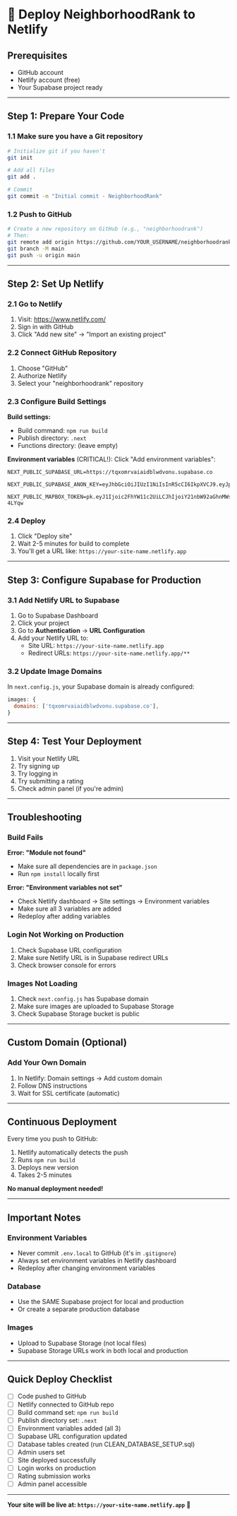 # 🚀 Deploy NeighborhoodRank to Netlify

## Prerequisites
- GitHub account
- Netlify account (free)
- Your Supabase project ready

---

## Step 1: Prepare Your Code

### 1.1 Make sure you have a Git repository

```bash
# Initialize git if you haven't
git init

# Add all files
git add .

# Commit
git commit -m "Initial commit - NeighborhoodRank"
```

### 1.2 Push to GitHub

```bash
# Create a new repository on GitHub (e.g., "neighborhoodrank")
# Then:
git remote add origin https://github.com/YOUR_USERNAME/neighborhoodrank.git
git branch -M main
git push -u origin main
```

---

## Step 2: Set Up Netlify

### 2.1 Go to Netlify
1. Visit: https://www.netlify.com/
2. Sign in with GitHub
3. Click "Add new site" → "Import an existing project"

### 2.2 Connect GitHub Repository
1. Choose "GitHub"
2. Authorize Netlify
3. Select your "neighborhoodrank" repository

### 2.3 Configure Build Settings

**Build settings:**
- Build command: `npm run build`
- Publish directory: `.next`
- Functions directory: (leave empty)

**Environment variables** (CRITICAL!):
Click "Add environment variables":

```
NEXT_PUBLIC_SUPABASE_URL=https://tqxomrvaiaidblwdvonu.supabase.co

NEXT_PUBLIC_SUPABASE_ANON_KEY=eyJhbGciOiJIUzI1NiIsInR5cCI6IkpXVCJ9.eyJpc3MiOiJzdXBhYmFzZSIsInJlZiI6InRxeG9tcnZhaWFpZGJsd2R2b251Iiwicm9sZSI6ImFub24iLCJpYXQiOjE3NjAxOTM0MjIsImV4cCI6MjA3NTc2OTQyMn0.BS4Wp5lNSclPw5fxtfykI2l7HuAtPm4zzHqEyVmCXQc

NEXT_PUBLIC_MAPBOX_TOKEN=pk.eyJ1Ijoic2FhYW11c2UiLCJhIjoiY21nbW92aGhnMWsybDJvb2Vha3VudW1lNyJ9.WiiM88O6xOL_aA2y-4LYqw
```

### 2.4 Deploy
1. Click "Deploy site"
2. Wait 2-5 minutes for build to complete
3. You'll get a URL like: `https://your-site-name.netlify.app`

---

## Step 3: Configure Supabase for Production

### 3.1 Add Netlify URL to Supabase

1. Go to Supabase Dashboard
2. Click your project
3. Go to **Authentication** → **URL Configuration**
4. Add your Netlify URL to:
   - Site URL: `https://your-site-name.netlify.app`
   - Redirect URLs: `https://your-site-name.netlify.app/**`

### 3.2 Update Image Domains

In `next.config.js`, your Supabase domain is already configured:
```javascript
images: {
  domains: ['tqxomrvaiaidblwdvonu.supabase.co'],
}
```

---

## Step 4: Test Your Deployment

1. Visit your Netlify URL
2. Try signing up
3. Try logging in
4. Try submitting a rating
5. Check admin panel (if you're admin)

---

## Troubleshooting

### Build Fails

**Error: "Module not found"**
- Make sure all dependencies are in `package.json`
- Run `npm install` locally first

**Error: "Environment variables not set"**
- Check Netlify dashboard → Site settings → Environment variables
- Make sure all 3 variables are added
- Redeploy after adding variables

### Login Not Working on Production

1. Check Supabase URL configuration
2. Make sure Netlify URL is in Supabase redirect URLs
3. Check browser console for errors

### Images Not Loading

1. Check `next.config.js` has Supabase domain
2. Make sure images are uploaded to Supabase Storage
3. Check Supabase Storage bucket is public

---

## Custom Domain (Optional)

### Add Your Own Domain

1. In Netlify: Domain settings → Add custom domain
2. Follow DNS instructions
3. Wait for SSL certificate (automatic)

---

## Continuous Deployment

Every time you push to GitHub:
1. Netlify automatically detects the push
2. Runs `npm run build`
3. Deploys new version
4. Takes 2-5 minutes

**No manual deployment needed!**

---

## Important Notes

### Environment Variables
- Never commit `.env.local` to GitHub (it's in `.gitignore`)
- Always set environment variables in Netlify dashboard
- Redeploy after changing environment variables

### Database
- Use the SAME Supabase project for local and production
- Or create a separate production database

### Images
- Upload to Supabase Storage (not local files)
- Supabase Storage URLs work in both local and production

---

## Quick Deploy Checklist

- [ ] Code pushed to GitHub
- [ ] Netlify connected to GitHub repo
- [ ] Build command set: `npm run build`
- [ ] Publish directory set: `.next`
- [ ] Environment variables added (all 3)
- [ ] Supabase URL configuration updated
- [ ] Database tables created (run CLEAN_DATABASE_SETUP.sql)
- [ ] Admin users set
- [ ] Site deployed successfully
- [ ] Login works on production
- [ ] Rating submission works
- [ ] Admin panel accessible

---

**Your site will be live at: `https://your-site-name.netlify.app`** 🚀

